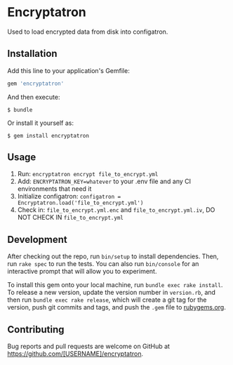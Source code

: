 # Encryptatron

Used to load encrypted data from disk into configatron.

## Installation

Add this line to your application's Gemfile:

```ruby
gem 'encryptatron'
```

And then execute:

    $ bundle

Or install it yourself as:

    $ gem install encryptatron

## Usage

1. Run: `encryptatron encrypt file_to_encrypt.yml`
2. Add: `ENCRYPTATRON_KEY=whatever` to your .env file and any CI environments that need it
3. Initialize configatron: `configatron = Encryptatron.load('file_to_encrypt.yml')`
4. Check in: `file_to_encrypt.yml.enc` and `file_to_encrypt.yml.iv`, DO NOT CHECK IN `file_to_encrypt.yml`

## Development

After checking out the repo, run `bin/setup` to install dependencies. Then, run `rake spec` to run the tests. You can also run `bin/console` for an interactive prompt that will allow you to experiment.

To install this gem onto your local machine, run `bundle exec rake install`. To release a new version, update the version number in `version.rb`, and then run `bundle exec rake release`, which will create a git tag for the version, push git commits and tags, and push the `.gem` file to [rubygems.org](https://rubygems.org).

## Contributing

Bug reports and pull requests are welcome on GitHub at https://github.com/[USERNAME]/encryptatron.
